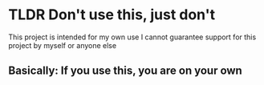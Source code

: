 TLDR Don't use this, just don't
===============================
This project is intended for my own use
I cannot guarantee support for this project by myself or anyone else


Basically: If you use this, you are on your own
-----------------------------------------------
